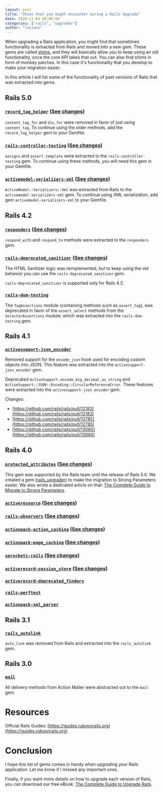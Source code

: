 ```yaml
---
layout: post
title: "Shims that you might encounter during a Rails Upgrade"
date: 2020-11-04 09:00:00
categories: ["rails", "upgrades"]
author: "luciano"
---
```


When upgrading a Rails application, you might find that sometimes functionality is extracted from Rails and moved into a new gem. These gems are called [shims](https://medium.com/@ujjawal.dixit/what-is-a-shim-72d9ac5d8620), and they will basically allow you to keep using an old functionality, once the core API takes that out.
You can also find shims in form of monkey patches. In this case it's functionality that you develop to make your migration easier.

In this article I will list some of the functionality of past versions of Rails that was extracted into gems.

<!--more-->

## Rails 5.0

### [`record_tag_helper`](https://github.com/rails/record_tag_helper) ([See changes](https://github.com/rails/rails/pull/18411))

`content_tag_for` and `div_for` were removed in favor of just using `content_tag`. To continue using the older methods, add the `record_tag_helper` gem to your Gemfile.

### [`rails-controller-testing`](https://github.com/rails/rails-controller-testing) ([See changes](https://github.com/rails/rails/pull/20138))

`assigns` and `assert_template` were extracted to the `rails-controller-testing` gem. To continue using these methods, you will need this gem in your Gemfile.

### [`activemodel-serializers-xml`](https://github.com/rails/activemodel-serializers-xml) ([See changes](https://github.com/rails/rails/pull/21161))

`ActiveModel::Serializers::Xml` was extracted from Rails to the `activemodel-serializers-xml` gem. To continue using XML serialization, add gem `activemodel-serializers-xml` to your Gemfile.

## Rails 4.2

### [`responders`](https://github.com/heartcombo/responders) ([See changes](https://github.com/rails/rails/pull/16526))

`respond_with` and `respond_to` methods were extracted to the `responders` gem.

### [`rails-deprecated_sanitizer`](https://github.com/kaspth/rails-deprecated_sanitizer) ([See changes](http://blog.plataformatec.com.br/2014/07/the-new-html-sanitizer-in-rails-4-2/))

The HTML Sanitizer logic was reimplemented, but to keep using the old behavior you can use the `rails-deprecated_sanitizer` gem.

`rails-deprecated_sanitizer` is supported only for Rails 4.2.

### [`rails-dom-testing`](https://github.com/rails/rails-dom-testing)

The `TagAssertions` module (containing methods such as `assert_tag`), was deprecated in favor of the `assert_select` methods from the `SelectorAssertions` module, which was extracted into the `rails-dom-testing` gem.

## Rails 4.1

### [`activesupport-json_encoder`](https://github.com/rails/activesupport-json_encoder)

Removed support for the `encode_json` hook used for encoding custom objects into JSON. This feature was extracted into the `activesupport-json_encoder` gem.

Deprecated `ActiveSupport.encode_big_decimal_as_string` and `ActiveSupport::JSON::Encoding::CircularReferenceError`. These features were extracted into the `activesupport-json_encoder` gem.

Changes:

- [https://github.com/rails/rails/pull/12183](https://github.com/rails/rails/pull/12183)
- [https://github.com/rails/rails/pull/12785](https://github.com/rails/rails/pull/12785)
- [https://github.com/rails/rails/pull/13060](https://github.com/rails/rails/pull/13060)

## Rails 4.0

### [`protected_attributes`](https://github.com/rails/protected_attributes) ([See changes](https://github.com/rails/rails/pull/7251))

This gem was supported by the Rails team until the release of Rails 5.0.
We created a gem ([rails_upgrader](https://github.com/fastruby/rails_upgrader)) to make the migration to Strong Parameters easier. We also wrote a dedicated article on that: [The Complete Guide to Migrate to Strong Parameters](https://www.fastruby.io/blog/rails/upgrades/strong-parameters-migration-guide.html).

### [`activeresource`](https://github.com/rails/activeresource) ([See changes](https://github.com/rails/rails/pull/572))

### [`rails-observers`](https://github.com/rails/rails-observers) ([See changes](https://github.com/rails/rails/commit/39e85b3b90c58449164673909a6f1893cba290b2))

### [`actionpack-action_caching`](https://github.com/rails/actionpack-action_caching) ([See changes](https://github.com/rails/rails/pull/7833))

### [`actionpack-page_caching`](https://github.com/rails/actionpack-page_caching) ([See changes](https://github.com/rails/rails/pull/7833))

### [`sprockets-rails`](https://github.com/rails/sprockets-rails) ([See changes](https://github.com/rails/rails/pull/8876))

### [`activerecord-session_store`](https://github.com/rails/activerecord-session_store) ([See changes](https://github.com/rails/rails/pull/7436))

### [`activerecord-deprecated_finders`](https://github.com/rails/activerecord-deprecated_finders)

### [`rails-perftest`](https://github.com/rails/rails-perftest)

### [`actionpack-xml_parser`](https://github.com/rails/actionpack-xml_parser)

## Rails 3.1

### [`rails_autolink`](https://github.com/tenderlove/rails_autolink)

`auto_link` was removed from Rails and extracted into the `rails_autolink` gem.

## Rails 3.0

### [`mail`](https://github.com/mikel/mail)

All delivery methods from Action Mailer were abstracted out to the `mail` gem.

# Resources

Official Rails Guides: [https://guides.rubyonrails.org](https://guides.rubyonrails.org)

# Conclusion

I hope this list of gems comes in handy when upgrading your Rails application. Let me know if I missed any important ones.

Finally, if you want more details on how to upgrade each version of Rails, you can download our free eBook: [The Complete Guide to Upgrade Rails](https://www.fastruby.io/).
